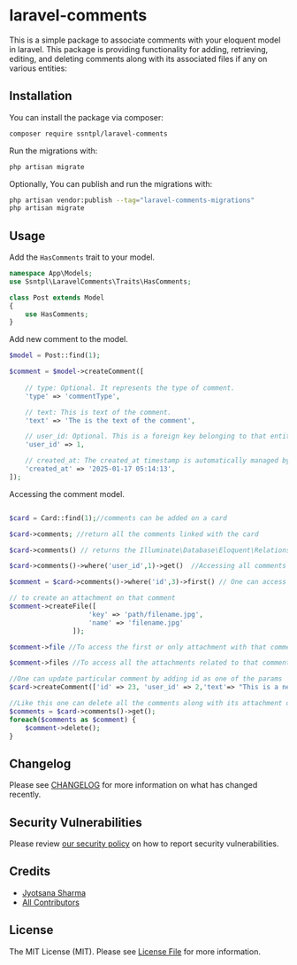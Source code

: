 # laravel-comments
This is a simple package to associate comments with your eloquent model in laravel. This package is providing functionality for adding, retrieving, editing, and deleting comments along with its associated files if any on various entities:

## Installation

You can install the package via composer:

```bash
composer require ssntpl/laravel-comments
```

Run the migrations with:

```bash
php artisan migrate
```

Optionally, You can publish and run the migrations with:

```bash
php artisan vendor:publish --tag="laravel-comments-migrations"
php artisan migrate
```

## Usage

Add the `HasComments` trait to your model.

```php
namespace App\Models;
use Ssntpl\LaravelComments\Traits\HasComments;

class Post extends Model
{
    use HasComments;
}
```


Add new comment to the model.

```php
$model = Post::find(1);

$comment = $model->createComment([
    
    // type: Optional. It represents the type of comment.
    'type' => 'commentType', 

    // text: This is text of the comment.
    'text' => 'The is the text of the comment', 

    // user_id: Optional. This is a foreign key belonging to that entity who is making the comment. For e.g:Users(so it will be the id of User who is making the comment).
    'user_id' => 1,

    // created_at: The created_at timestamp is automatically managed by Eloquent. Represents the time at which the comment is made. Otherwise one can manually assign a value to created_at when creating a new comment.
    'created_at' => '2025-01-17 05:14:13',  
]);

```


Accessing the comment model.

```php

$card = Card::find(1);//comments can be added on a card

$card->comments; //return all the comments linked with the card

$card->comments() // returns the Illuminate\Database\Eloquent\Relations\MorphMany relation

$card->comments()->where('user_id',1)->get()  //Accessing all comments of the card made for particular user

$comment = $card->comments()->where('id',3)->first() // One can access the specific comment of card

// to create an attachment on that comment
$comment->createFile([
                    'key' => 'path/filename.jpg',
                    'name' => 'filename.jpg'
                ]);

$comment->file //To access the first or only attachment with that comment on the card

$comment->files //To access all the attachments related to that comment on that card

//One can update particular comment by adding id as one of the params
$card->createComment(['id' => 23, 'user_id' => 2,'text'=> "This is a new comment"])

//Like this one can delete all the comments along with its attachment on the card
$comments = $card->comments()->get();
foreach($comments as $comment) {
    $comment->delete();
}

```


## Changelog

Please see [CHANGELOG](CHANGELOG.md) for more information on what has changed recently.

## Security Vulnerabilities

Please review [our security policy](../../security/policy) on how to report security vulnerabilities.

## Credits

- [Jyotsana Sharma](https://github.com/JYOTSANASHARMAA)
- [All Contributors](../../contributors)

## License

The MIT License (MIT). Please see [License File](LICENSE.md) for more information.
